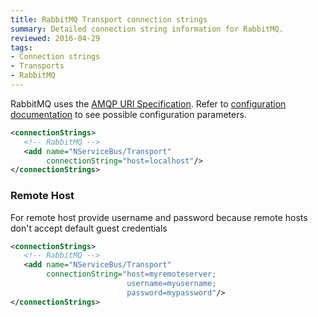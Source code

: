 ```yaml
---
title: RabbitMQ Transport connection strings
summary: Detailed connection string information for RabbitMQ.
reviewed: 2016-04-29
tags:
- Connection strings
- Transports
- RabbitMQ
---
```


RabbitMQ uses the [AMQP URI Specification](https://www.rabbitmq.com/uri-spec.html). Refer to [configuration documentation](/nservicebus/rabbitmq/configuration-api.md#configuring-rabbitmq-transport-to-be-used) to see possible configuration parameters.

```xml
<connectionStrings>
   <!-- RabbitMQ -->
   <add name="NServiceBus/Transport"
        connectionString="host=localhost"/>
</connectionStrings>
```

### Remote Host

For remote host provide username and password because remote hosts don't accept default guest credentials

```xml
<connectionStrings>
   <!-- RabbitMQ -->
   <add name="NServiceBus/Transport"
        connectionString="host=myremoteserver;
                          username=myusername;
                          password=mypassword"/>
</connectionStrings>
```
